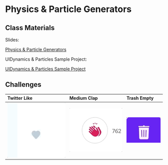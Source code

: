 # Physics & Particle Generators


## Class Materials

Slides:

[Physics & Particle Generators](assets/physics-and-particles.key)


UIDynamics & Particles Sample Project:

[UIDynamics & Particles Sample Project](https://github.com/Product-College-Labs/uikit-dynamics-and-particle-generators.git)

## Challenges


| Twitter Like | Medium Clap | Trash Empty
| :------------- | :------------- | :------------- |
| ![](assets/twitter-like.gif) | ![](assets/medium-clap.gif) | ![](assets/trash.gif) |
